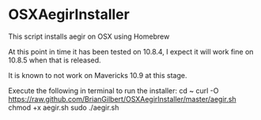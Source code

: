 OSXAegirInstaller
=================

This script installs aegir on OSX using Homebrew

At this point in time it has been tested on 10.8.4, I expect it will work fine on 10.8.5 when that is released.

It is known to not work on Mavericks 10.9 at this stage.

Execute the following in terminal to run the installer:
cd ~
curl -O https://raw.github.com/BrianGilbert/OSXAegirInstaller/master/aegir.sh
chmod +x aegir.sh
sudo ./aegir.sh

